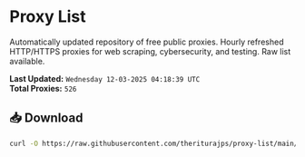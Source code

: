 # Proxy List

Automatically updated repository of free public proxies. Hourly refreshed HTTP/HTTPS proxies for web scraping, cybersecurity, and testing. Raw list available.

**Last Updated:** `Wednesday 12-03-2025 04:18:39 UTC`  
**Total Proxies:** `526`

## 📥 Download
```bash
curl -O https://raw.githubusercontent.com/theriturajps/proxy-list/main/proxies.txt
